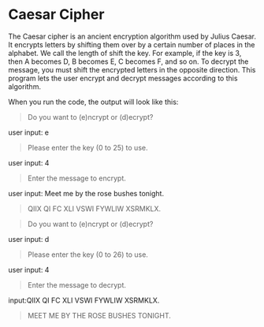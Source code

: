 # Caesar Cipher
The Caesar cipher is an ancient encryption algorithm used by Julius Caesar. It 
encrypts letters by shifting them over by a 
certain number of places in the alphabet. We 
call the length of shift the key. For example, if the 
key is 3, then A becomes D, B becomes E, C becomes 
F, and so on. To decrypt the message, you must shift 
the encrypted letters in the opposite direction. This 
program lets the user encrypt and decrypt messages 
according to this algorithm.

When you run the code, the output will look like this:

>Do you want to (e)ncrypt or (d)ecrypt?

user input: e

>Please enter the key (0 to 25) to use.

user input: 4

>Enter the message to encrypt.

user input: Meet me by the rose bushes tonight.
>QIIX QI FC XLI VSWI FYWLIW XSRMKLX.


>Do you want to (e)ncrypt or (d)ecrypt?

user input: d
>Please enter the key (0 to 26) to use.

user input: 4
>Enter the message to decrypt.

input:QIIX QI FC XLI VSWI FYWLIW XSRMKLX.
>MEET ME BY THE ROSE BUSHES TONIGHT.